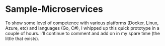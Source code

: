 # Sample-Microservices
To show some level of competence with various platforms (Docker, Linux, Azure, etc) and languages (Go, C#), I whipped up this quick prototype in a couple of hours. I'll continue to comment and add on in my spare time (the little that exists).
